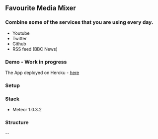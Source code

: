 ## Favourite Media Mixer

### Combine some of the services that you are using every day.
- Youtube
- Twitter
- Github
- RSS feed (BBC News)

### Demo - Work in progress
The App deployed on Heroku - [here](http://favmediamixer.herokuapp.com)

### Setup

### Stack
- Meteor 1.0.3.2

### Structure
--
